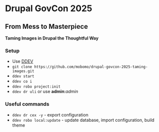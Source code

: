 # Drupal GovCon 2025
## From Mess to Masterpiece
**Taming Images in Drupal the Thoughtful Way**

### Setup <a name="setup"></a>

- Use [DDEV](https://ddev.readthedocs.io/en/stable/)
- `git clone https://github.com/mobomo/drupal-govcon-2025-taming-images.git`
- `ddev start`
- `ddev co i`
- `ddev robo project:init`
- `ddev dr uli` or use **admin**:*admin*


### Useful commands <a name="commands"></a>

- `ddev dr cex -y` - export configuration
- `ddev robo local:update` - update database, import configuration, build theme